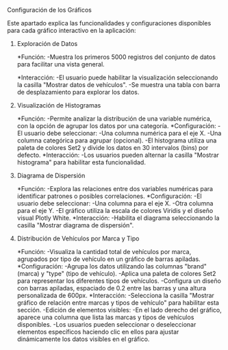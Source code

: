 Configuración de los Gráficos


Este apartado explica las funcionalidades y configuraciones disponibles para cada gráfico 
interactivo en la aplicación:

1. Exploración de Datos

    *Función: 
        -Muestra los primeros 5000 registros del conjunto de datos para facilitar una vista general.

    *Interacción:
        -El usuario puede habilitar la visualización seleccionando la casilla "Mostrar datos de vehículos".
        -Se muestra una tabla con barra de desplazamiento para explorar los datos.


2. Visualización de Histogramas

    *Función: 
        -Permite analizar la distribución de una variable numérica, con la opción de agrupar los datos por una categoría.
    *Configuración:
        -El usuario debe seleccionar:
            -Una columna numérica para el eje X.
            -Una columna categórica para agrupar (opcional).
        -El histograma utiliza una paleta de colores Set2 y divide los datos en 30 intervalos (bins) por defecto.
    *Interacción:
        -Los usuarios pueden alternar la casilla "Mostrar histograma" para habilitar esta funcionalidad.

3. Diagrama de Dispersión


    *Función: 
        -Explora las relaciones entre dos variables numéricas para identificar patrones o posibles correlaciones.
    *Configuración:
    	-El usuario debe seleccionar:
            -Una columna para el eje X.
            -Otra columna para el eje Y.
        -El gráfico utiliza la escala de colores Viridis y el diseño visual Plotly White.
    *Interacción:
        -Habilita el diagrama seleccionando la casilla "Mostrar diagrama de dispersión".

4. Distribución de Vehículos por Marca y Tipo

    *Función: 
        -Visualiza la cantidad total de vehículos por marca, agrupados por tipo de vehículo en un gráfico de barras apiladas.
    *Configuración:
        -Agrupa los datos utilizando las columnas "brand" (marca) y "type" (tipo de vehículo).
        -Aplica una paleta de colores Set2 para representar los diferentes tipos de vehículos.
        -Configura un diseño con barras apiladas, espaciado de 0.2 entre las barras y una altura personalizada de 600px.
    *Interacción:
        -Selecciona la casilla "Mostrar gráfico de relación entre marcas y tipos de vehículo" para habilitar esta sección.
        -Edición de elementos visibles:
            -En el lado derecho del gráfico, aparece una columna que lista las marcas y tipos de vehículos disponibles.
            -Los usuarios pueden seleccionar o deseleccionar elementos específicos haciendo clic en ellos para ajustar dinámicamente los datos visibles en el gráfico.
